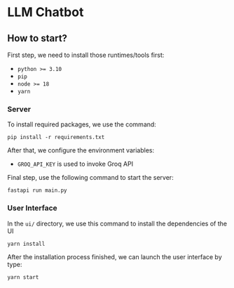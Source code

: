 # LLM Chatbot

## How to start?

First step, we need to install those runtimes/tools first:
- `python >= 3.10`
- `pip`
- `node >= 18`
- `yarn`

### Server

To install required packages, we use the command:

```
pip install -r requirements.txt
```

After that, we configure the environment variables:
- `GROQ_API_KEY` is used to invoke Groq API


Final step, use the following command to start the server:

```
fastapi run main.py
```

### User Interface

In the `ui/` directory, we use this command to install the dependencies of the UI

```
yarn install
```

After the installation process finished, we can launch the user interface by type:

```
yarn start
```
